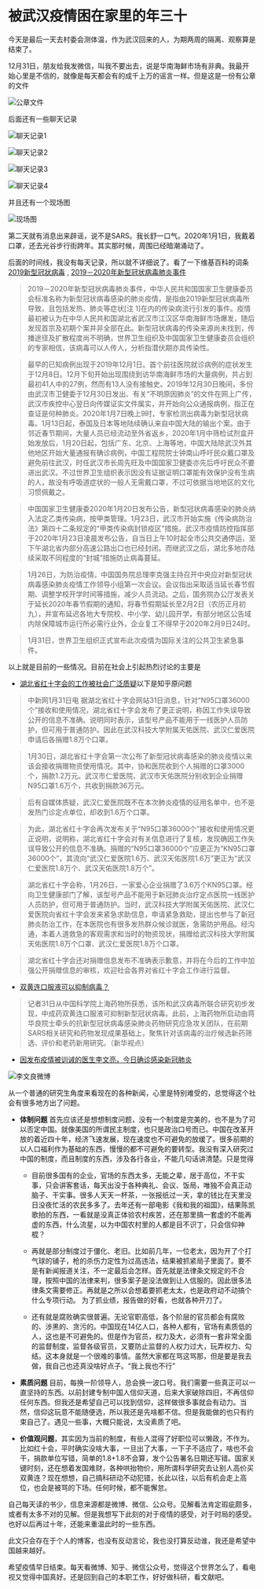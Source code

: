 # 被武汉疫情困在家里的年三十



今天是最后一天去村委会测体温，作为武汉回来的人，为期两周的隔离、观察算是结束了。



12月31日，朋友给我发微信，叫我不要出去，说是华南海鲜市场有非典。我最开始心里是不信的，就像是每天都会有的成千上万的谣言一样。但是这是一份有公章的文件

![公章文件](https://raw.githubusercontent.com/knifelees3/my_pictures/master/picgoup/微信图片_20200201143636.jpg)



后面还有一些聊天记录

![聊天记录1](https://raw.githubusercontent.com/knifelees3/my_pictures/master/picgoup/微信图片_20200201143649.jpg)

![聊天记录2](https://raw.githubusercontent.com/knifelees3/my_pictures/master/picgoup/微信图片_20200201143700.jpg)

![聊天记录3](https://raw.githubusercontent.com/knifelees3/my_pictures/master/picgoup/微信图片_20200201143725.jpg)

![聊天记录4](https://raw.githubusercontent.com/knifelees3/my_pictures/master/picgoup/微信图片_20200201143733.jpg)

并且还有一个现场图

![现场图](https://raw.githubusercontent.com/knifelees3/my_pictures/master/picgoup/微信图片_20200201143713.jpg)



第二天就有消息出来辟谣，说不是SARS。我长舒一口气。2020年1月1日，我戴着口罩，还去光谷步行街跨年。其实那时候，周围已经暗潮涌动了。



后面的时间线，我没有每天记录，所以就不详细说了。看了一下维基百科的词条[2019新型冠狀病毒](https://zh.wikipedia.org/zh-hk/2019%E6%96%B0%E5%9E%8B%E5%86%A0%E7%8B%80%E7%97%85%E6%AF%92) ,[](https://zh.wikipedia.org/wiki/2019%EF%BC%8D2020%E5%B9%B4%E6%96%B0%E5%9E%8B%E5%86%A0%E7%8B%80%E7%97%85%E6%AF%92%E8%82%BA%E7%82%8E%E4%BA%8B%E4%BB%B6) [2019－2020年新型冠状病毒肺炎事件](https://zh.wikipedia.org/wiki/2019%EF%BC%8D2020%E5%B9%B4%E6%96%B0%E5%9E%8B%E5%86%A0%E7%8B%80%E7%97%85%E6%AF%92%E8%82%BA%E7%82%8E%E4%BA%8B%E4%BB%B6)





>2019－2020年新型冠状病毒肺炎事件，中华人民共和国国家卫生健康委员会标准名称为新型冠状病毒感染的肺炎疫情，是指由2019新型冠状病毒所导致，且包括发热、肺炎等症状[注 1]在内的传染病流行引发的事件。疫情最初被认为在中华人民共和国湖北省武汉市江汉区华南海鲜市场爆发，随后发现首宗及初期个案并非全部在此。新型冠状病毒的传染来源尚未找到，传播途径及扩散程度尚不明确，世界卫生组织及中国国家卫生健康委员会组织的专家相信，该病毒可以人传人，分析指潜伏期亦具传染性。

>最早的已知病例出现于2019年12月1日。首个前往医院就诊病例的症状发生于12月8日。12月下旬开始出现围绕到访华南海鲜市场的大量病例，共占到最初41人中的27例，然而有13人没有接触史。2019年12月30日晚间，多份由武汉市卫健委于12月30日发出、有关“不明原因肺炎”的文件在网上广传，武汉市疾控中心翌日向传媒证实文件属实，并开始向公众通报病例，指正在查证是何种肺炎。2020年1月7日晚上9时，专家检测出病毒为新型冠状病毒。1月13日起，泰国及日本等地陆续确认来自中国大陆的输出个案。由于邻近春节期间，大量人员已经流动至外省返乡，2020年1月中筛检试剂盒开始发放后，1月20日起，包括广东、北京、上海等地，中国大陆除武汉外其他地区开始大量通报有确诊病例，中国工程院院士钟南山呼吁民众戴口罩及避免前往武汉，时任武汉市长周先旺及中国国家卫健委亦先后呼吁民众不要进出武汉。不过世界卫生组织表示因没有证据证明口罩能有效保护没有生病的人，故没有呼吸道症状的一般人无需戴口罩，不过可依据当地地区的文化习惯佩戴之。

>中国国家卫生健康委2020年1月20日发布公告，新型冠状病毒感染的肺炎纳入法定乙类传染病，按甲类管理。1月23日，武汉市开始实施《传染病防治法》第四十二条规定的“甲类传染病封锁疫区”措施。武汉市疫情防控指挥部于2020年1月23日凌晨发布公告，自当日上午10时起全市公共交通停运，至下午湖北省内部分高速公路出口也已经封闭。而继武汉之后，湖北多地亦陆续采取不同程度的“封城”措施防止病毒蔓延。

>1月26日，为防治疫情，中国国务院总理李克强主持召开中央应对新型冠状病毒感染肺炎疫情工作领导小组第一次会议。会议指出采取适当延长春节假期、调整学校开学时间等措施，减少人员流动。之后，国务院办公厅发表关于延长2020年春节假期的通知，将春节假期延长至2月2日（农历正月初九），并宣布延迟各地大专院校、中小学、幼儿园开学，有部分地区公告域内除保障城市运行所必需行业外，企业复工不得早于2020年2月9日24时。

>1月31日，世界卫生组织正式宣布此次疫情为国际关注的公共卫生紧急事件。



以上就是目前的一些情况。目前在社会上引起热烈讨论的主要是

* [湖北省红十字会的工作被社会广泛质疑](https://www.zhihu.com/question/368826854)以下是知乎原问题

>中新网1月31日电 据湖北省红十字会网站31日消息，针对“N95口罩36000个”接收和使用情况，湖北省红十字会发布了更正说明，称因工作失误导致公开的信息不准确。说明同时表示，该型号产品不能用于一线医护人员防护，但可用于普通防护。因此在武汉科技大学附属天佑医院、武汉仁爱医院申请后各捐赠1.8万个口罩。

>1月30日，湖北省红十字会第一次公布了新型冠状病毒感染的肺炎疫情以来该会接收捐赠物资使用情况。其中，协和医院收到个人捐赠的口罩3000个，捐款1.2万元。武汉市仁爱医院、武汉市天佑医院分别收到企业捐赠N95口罩1.6万个，共收到捐款36万元。

>后有自媒体质疑，武汉仁爱医院既不在本次肺炎疫情的征用名单中，也不是发热门诊定点单位，却收到1.6万个口罩。

>为此，湖北省红十字会再次发布关于“N95口罩36000个”接收和使用情况更正说明，说明称，湖北省红十字会对有关信息进行了复核，发现确因工作失误导致公开的信息不准确。捐赠的“N95口罩36000个”应更正为“KN95口罩36000个”，其流向“武汉仁爱医院1.6万、武汉天佑医院1.6万”更正为“武汉仁爱医院1.8万个、武汉天佑医院1.8万个”。

>湖北省红十字会称，1月26日，一家爱心企业捐赠了3.6万个KN95口罩。经向卫生健康部门了解，该型号产品不能用于新冠肺炎治疗定点医院一线医护人员防护，但可用于普通防护。当时，武汉科技大学附属天佑医院、武汉仁爱医院向省红十字会发来紧急求助信息，申请紧急救助，提出也参与了新冠肺炎防治工作，在本医院也有很多发热群众候诊就医，急需防护用品。经沟通，本着人道救急的客观需求和当时的物资现状，捐赠给武汉科技大学附属天佑医院1.8万个口罩、武汉仁爱医院1.8万个口罩。

>湖北省红十字会还对捐赠信息发布不准确表示歉意，并将在今后的工作中加强公开捐赠信息的审核，欢迎社会各界对省红十字会工作进行监督。

* [双黄连口服液可以抑制病毒？](https://www.zhihu.com/question/368894346)

>记者31日从中国科学院上海药物所获悉，该所和武汉病毒所联合研究初步发现，中成药双黄连口服液可抑制新型冠状病毒。此前，上海药物所启动由蒋华良院士牵头的抗新型冠状病毒感染肺炎药物研究应急攻关团队，在前期SARS相关研究和药物发现成果基础上，聚焦针对该病毒的治疗候选新药筛选、评价和老药新用研究。（新华视点）

* [因发布疫情被训诫的医生李文亮，今日确诊感染新冠肺炎](https://www.guancha.cn/politics/2020_02_01_534032.shtml)

![李文良微博](https://raw.githubusercontent.com/knifelees3/my_pictures/master/picgoup/微信截图_20200201145416.png)



从一个普通的研究生角度来看现在的各种新闻，心里是特别难受的，总觉得这个社会有很多地方出了问题。



* **体制问题** 首先应该还是想想制度问题，没有一个制度是完美的，也不是为了可以否定中国。就像美国的所谓民主制度，也只是政治口号而已。中国在改革开放的着近四十年，经济飞速发展，现在速度也不可避免的放缓了。很多前期的以人口福利作为基础的东西，慢慢的都不可避免的要转型。我没有深入研究过中国的制度，而且制度的东西，涉及各行各业，不能几句话讲清楚。只是觉得

   * 目前很多国有的企业，官场的东西太多，无能之辈，居于高位，不干实事，只会讲客套话，每天出没于各种典礼、会议、饭局，唯独不会真正动脑子、干实事。很多人天天一杯茶，一张报纸过一天，拿的钱比在天里没日没夜忙活的农民多多了。去年还有一部电影《我和我的祖国》，结果陈凯歌拍的东西，一看就是没真正体验农村疾苦，还在那里搞一套虚的不能再虚的东西，什么流星，以为中国农村里的人都是目不识丁，只会信仰神棍？

   * 再就是部分制度过于僵化、老旧。比如前几年，一位老太，因为开了个打气球的铺子，枪的杀伤力定性为过高违法，结果被抓紧局子里面了。要不是有新闻报道关注，不一定最后会怎样。首先就是法律条文规定的不合理，按照中国的法律来判，很多案子是没法做到让人信服的。因此很多法律条文需要修正。再就是之所以会想着要抓老太太，也是政府动不动搞个什么专项行动。 为了抓业绩，报告做的好看，也就各种开刀了。

   * 还有就是腐败确实很普遍。无论官职高低，各个阶层的官员都会有腐败的、涉黑的、贪污的。中国现在14亿人口，各种人都有，官场有素质低的人，这也是不可避免的。但是作为官员，权力及大，必须有一套非常全面的监督制度，监督各级官员，又要防止监督的人权力过大，玩弄权力、勾结。这本身就是一个很难的事情。虽然大家都在骂这骂那，但是要是我去做，我自己也还真没啥好点子。“我上我也不行”

* **素质问题** 目前，每换一阶领导人，总会换一波口号。我们需要一些真正可以一直坚持的东西。以前封建专制中国人信仰天道，后来大家破除四旧，不再信仰任何东西。但我还是希望自己可以找到信仰，这样做很多事就会有动力。当然，信仰这玩意不能随便选，所以我还是先啥都不信。但是我能做的也只有约束自己了。遇见一些事，大概只能说，太没素质了吧。

* **价值观问题**，其实因为当前的制度，有些人混得了好职位可以懒政，不作为。比如红十会，平时确实没啥大事，一旦出了大事，一下子不适应了，啥也不会干，捐款单位写错，简单的1.8+1.8不会算，发个公告署名日期还写错。国家关键时刻，还在想着发国难财，各种哄抬物价，用所谓科学研究去让别人高价买双黄连？现在想想，自己搞科研动不动犯错，长此以往，以后有机会走上高位，也会是被骂的下场。任何时候，都不能懈怠。





自己每天读的书少，信息来源都是微博、微信、公众号。见解看法肯定瑕疵颇多，或者有太多不对的见解。但是我想写下此刻的对于疫情的感受，对于时局的感受。也好以后再过十年，还能来重温此时的一些东西。



此文只会存在于个人的博客，也没有反动言论，我也没打算反动谁，我还是希望中国越来越好。



希望疫情早日结束。每天看微博、知乎、微信公众号，觉得这个世界怎么了，看电视又觉得中国真好。还是回到自己的本职工作，好好做科研，看文献吧。

